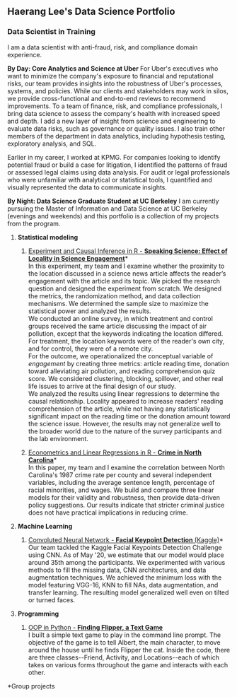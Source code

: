 ## Haerang Lee's Data Science Portfolio

### Data Scientist in Training

I am a data scientist with anti-fraud, risk, and compliance domain experience. 

**By Day: Core Analytics and Science at Uber**
For Uber's executives who want to minimize the company's exposure to financial and reputational risks, our team provides insights into the robustness of Uber's processes, systems, and policies. While our clients and stakeholders may work in silos, we provide cross-functional and end-to-end reviews to recommend improvements. To a team of finance, risk, and compliance professionals, I bring data science to assess the company's health with increased speed and depth. I add a new layer of insight from science and engineering to evaluate data risks, such as governance or quality issues. I also train other members of the department in data analytics, including hypothesis testing, exploratory analysis, and SQL.

Earlier in my career, I worked at KPMG. For companies looking to identify potential fraud or build a case for litigation, I identified the patterns of fraud or assessed legal claims using data analysis. For audit or legal professionals who were unfamiliar with analytical or statistical tools, I quantified and visually represented the data to communicate insights. 

**By Night: Data Science Graduate Student at UC Berkeley**
I am currently pursuing the Master of Information and Data Science at UC Berkeley (evenings and weekends) and this portfolio is a collection of my projects from the program.  

1. **Statistical modeling**
   1. [Experiment and Causal Inference in R - **Speaking Science: Effect of Locality in Science Engagement**](https://github.com/haerangl/speaking-science)\*  
   In this experiment, my team and I examine whether the proximity to the location discussed in a science news article affects the reader’s engagement with the article and its topic. We picked the research question and designed the experiment from scratch. We designed the metrics, the randomization method, and data collection mechanisms. We determined the sample size to maximize the statistical power and analyzed the results.    
   We conducted an online survey, in which treatment and control groups received the same article discussing the impact of air pollution, except that the keywords indicating the location differed. For treatment, the location keywords were of the reader's own city, and for control, they were of a remote city.  
   For the outcome, we operationalized the conceptual variable of *engagement* by creating three metrics: article reading time, donation toward alleviating air pollution, and reading comprehension quiz score. We considered clustering, blocking, spillover, and other real life issues to arrive at the final design of our study.  
   We analyzed the results using linear regressions to determine the causal relationship. Locality appeared to increase readers' reading comprehension of the article, while not having any statistically significant impact on the reading time or the donation amount toward the science issue. However, the results may not generalize well to the broader world due to the nature of the survey participants and the lab environment.  
     
   1. [Econometrics and Linear Regressions in R - **Crime in North Carolina**](Econometrics%20in%20R%20-%20NC%20Crime)\*  
   In this paper, my team and I examine the correlation between North Carolina's 1987 crime rate per county and several independent variables, including the average sentence length, percentage of racial minorities, and wages. We build and compare three linear models for their validity and robustness, then provide data-driven policy suggestions. Our results indicate that stricter criminal justice does not have practical implications in reducing crime.

1. **Machine Learning**
   1. [Convoluted Neural Network - **Facial Keypoint Detection** (Kaggle)](Convoluted%20Neural%20Network%20-%20Facial%20Keypoint%20Detection%20(Kaggle))\*  
   Our team tackled the Kaggle Facial Keypoints Detection Challenge using CNN. As of May '20, we estimate that our model would place around 35th among the participants. We experimented with various methods to fill the missing data, CNN architectures, and data augmentation techniques. We achieved the minimum loss with the model featuring VGG-16, KNN to fill NAs, data augmentation, and transfer learning. The resulting model generalized well even on tilted or turned faces.  
   
1. **Programming** 
    1. [OOP in Python - **Finding Flipper, a Text Game**](OOP%20in%20Python%20-%20Finding%20Flipper,%20a%20Text%20Game)  
    I built a simple text game to play in the command line prompt. The objective of the game is to tell Albert, the main character, to move around the house until he finds Flipper the cat. Inside the code, there are three classes--Friend, Activity, and Locations--each of which takes on various forms throughout the game and interacts with each other.


\*Group projects

